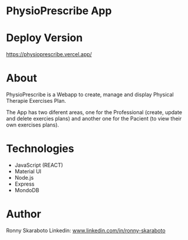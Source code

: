 # PhysioPrescribe App

# Deploy Version
https://physioprescribe.vercel.app/

# About
PhysioPrescribe is a Webapp to create, manage and display Physical Therapie Exercises Plan. 

The App has two diferent areas, one for the Professional (create, update and delete exercies plans) and another one for the Pacient (to view their own exercises plans).

# Technologies
- JavaScript (REACT)
- Material UI
- Node.js
- Express
- MondoDB

# Author
Ronny Skaraboto Linkedin: www.linkedin.com/in/ronny-skaraboto
